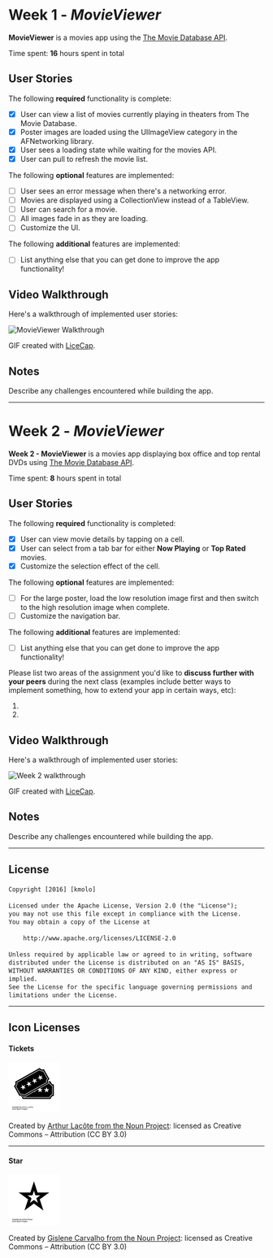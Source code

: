 # Week 1 - *MovieViewer*

**MovieViewer** is a movies app using the [The Movie Database API](http://docs.themoviedb.apiary.io/#).

Time spent: **16** hours spent in total

## User Stories

The following **required** functionality is complete:

- [x] User can view a list of movies currently playing in theaters from The Movie Database.
- [x] Poster images are loaded using the UIImageView category in the AFNetworking library.
- [x] User sees a loading state while waiting for the movies API.
- [x] User can pull to refresh the movie list.

The following **optional** features are implemented:

- [ ] User sees an error message when there's a networking error.
- [ ] Movies are displayed using a CollectionView instead of a TableView.
- [ ] User can search for a movie.
- [ ] All images fade in as they are loading.
- [ ] Customize the UI.

The following **additional** features are implemented:

- [ ] List anything else that you can get done to improve the app functionality!

## Video Walkthrough 

Here's a walkthrough of implemented user stories:

<img src='http://i.imgur.com/wUzWcUb.gif' title='MovieViewer Walkthrough' width='' alt='MovieViewer Walkthrough' />

GIF created with [LiceCap](http://www.cockos.com/licecap/).

## Notes

Describe any challenges encountered while building the app.

---
# Week 2 - *MovieViewer*

**Week 2 - MovieViewer** is a movies app displaying box office and top rental DVDs using [The Movie Database API](http://docs.themoviedb.apiary.io/#).

Time spent: **8** hours spent in total

## User Stories

The following **required** functionality is completed:

- [x] User can view movie details by tapping on a cell.
- [x] User can select from a tab bar for either **Now Playing** or **Top Rated** movies.
- [x] Customize the selection effect of the cell.

The following **optional** features are implemented:

- [ ] For the large poster, load the low resolution image first and then switch to the high resolution image when complete.
- [ ] Customize the navigation bar.

The following **additional** features are implemented:

- [ ] List anything else that you can get done to improve the app functionality!

Please list two areas of the assignment you'd like to **discuss further with your peers** during the next class (examples include better ways to implement something, how to extend your app in certain ways, etc):

1. 
2. 

## Video Walkthrough 

Here's a walkthrough of implemented user stories:

<img src='https://i.imgur.com/ymsJ41r.gif' title='Week 2 walkthrough' width='' alt='Week 2 walkthrough' />

GIF created with [LiceCap](http://www.cockos.com/licecap/).

## Notes

Describe any challenges encountered while building the app.

---
## License

    Copyright [2016] [kmolo]

    Licensed under the Apache License, Version 2.0 (the "License");
    you may not use this file except in compliance with the License.
    You may obtain a copy of the License at

        http://www.apache.org/licenses/LICENSE-2.0

    Unless required by applicable law or agreed to in writing, software
    distributed under the License is distributed on an "AS IS" BASIS,
    WITHOUT WARRANTIES OR CONDITIONS OF ANY KIND, either express or implied.
    See the License for the specific language governing permissions and
    limitations under the License.

---
## Icon Licenses

#### Tickets
  ![tickets_png](MovieViewer/Assets.xcassets/tickets-Small-50.imageset/tickets-Small-50@2x.png)
  
  Created by [Arthur Lacôte from the Noun Project](https://thenounproject.com/turo/): licensed as Creative Commons – Attribution (CC BY 3.0)
  
---  
#### Star
  ![star_png](MovieViewer/Assets.xcassets/star-Small-50.imageset/star-Small-50@2x.png)
  
  Created by [Gislene Carvalho from the Noun Project](https://thenounproject.com/GiDelBosque/): licensed as Creative Commons – Attribution (CC BY 3.0)
